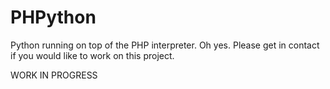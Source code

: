 # PHPython
Python running on top of the PHP interpreter. Oh yes. Please get in contact if you would like to work on this project.

WORK IN PROGRESS
